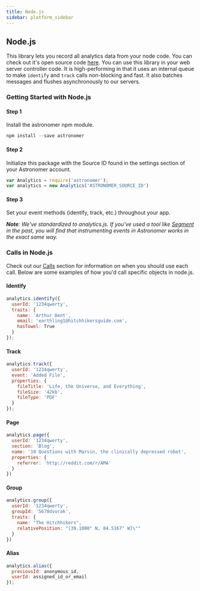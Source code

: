 ```yaml
---
title: Node.js
sidebar: platform_sidebar
---
```


## Node.js

This library lets you record all analytics data from your node code. You can check out it's open source code [here](https://github.com/astronomerio/analytics-node). You can use this library in your web server controller code. It is high-performing in that it uses an internal queue to make `identify` and `track` calls non-blocking and fast. It also batches messages and flushes asynchronously to our servers.

### Getting Started with Node.js

#### Step 1
Install the astronomer npm module.

```js
npm install --save astronomer
```

#### Step 2
Initialize this package with the Source ID found in the settings section of your Astronomer account.

```js
var Analytics = require('astronomer');
var analytics = new Analytics('ASTRONOMER_SOURCE_ID')
```

#### Step 3

Set your event methods (identify, track, etc.) throughout your app.

***Note**: We've standardized to analytics.js. If you've used a tool like [Segment](https://segment.com/) in the past, you will find that instrumenting events in Astronomer works in the exact same way.*

### Calls in Node.js

Check out our [Calls](../calls.md) section for information on when you should use each call. Below are some examples of how you'd call specific objects in node.js.

#### Identify

```js
analytics.identify({
  userId: '1234qwerty',
  traits: {
    name: 'Arthur Dent',
    email: 'earthling1@hitchhikersguide.com',
    hasTowel: True
  }
});
```

#### Track

```js
analytics.track({
  userId: '1234qwerty',
  event: 'Added File',
  properties: {
    fileTitle: 'Life, the Universe, and Everything',
    fileSize: '42kb',
    fileType: 'PDF'
  }
});
```

#### Page

```js
analytics.page({
  userId: '1234qwerty',
  section: 'Blog',
  name: '10 Questions with Marvin, the clinically depressed robot',
  properties: {
    referrer: 'http://reddit.com/r/AMA'
  }
})
```

#### Group

```js
analytics.group({
  userId: '1234qwerty',
  groupId: '5678dvorak',
  traits: {
    name: "The Hitchhikers",
    relativePosition: "[39.1000° N, 84.5167° W]\""
  }
})
```

#### Alias

```js
analytics.alias({
  previousId: anonymous_id,
  userId: assigned_id_or_email
});
```
